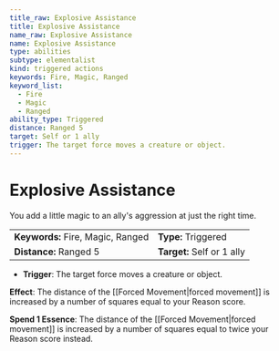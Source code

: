```yaml
---
title_raw: Explosive Assistance
title: Explosive Assistance
name_raw: Explosive Assistance
name: Explosive Assistance
type: abilities
subtype: elementalist
kind: triggered actions
keywords: Fire, Magic, Ranged
keyword_list:
  - Fire
  - Magic
  - Ranged
ability_type: Triggered
distance: Ranged 5
target: Self or 1 ally
trigger: The target force moves a creature or object.
---
```


# Explosive Assistance

You add a little magic to an ally's aggression at just the right time.

|                                   |                            |
| :-------------------------------- | :------------------------- |
| **Keywords:** Fire, Magic, Ranged | **Type:** Triggered        |
| **Distance:** Ranged 5            | **Target:** Self or 1 ally |

- **Trigger**: The target force moves a creature or object.

**Effect**: The distance of the [[Forced Movement|forced movement]] is increased by a number of squares equal to your Reason score.

**Spend 1 Essence**: The distance of the [[Forced Movement|forced movement]] is increased by a number of squares equal to twice your Reason score instead.
